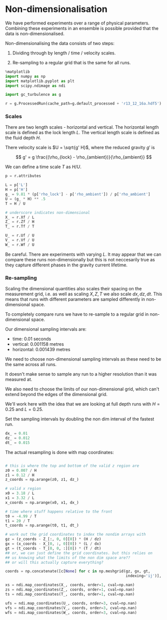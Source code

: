 Non-dimensionalisation
======================

We have performed experiments over a range of physical parameters.
Combining these experiments in an ensemble is possible provided that
the data is non-dimensionalised.

Non-dimensionalising the data consists of two steps:

1. Dividing through by length / time / velocity scales.

2. Re-sampling to a regular grid that is the same for all runs.

```python
%matplotlib
import numpy as np
import matplotlib.pyplot as plt
import scipy.ndimage as ndi

import gc_turbulence as g

r = g.ProcessedRun(cache_path=g.default_processed + 'r13_12_16a.hdf5')
```


### Scales

There are two length scales - horizontal and vertical. The
horizontal length scale is defined as the lock length $L$. The
vertical length scale is defined as the fluid depth $H$.

There velocity scale is $U = \sqrt{g' H}$, where the reduced gravity
$g'$ is

$$
g' = g \frac{(\rho_{lock} - \rho_{ambient})}{\rho_{ambient}}
$$

We can define a time scale $T$ as $H / U$.

```python
p = r.attributes

L = p['L']
H = p['H']
g_ = 9.81 * (p['rho_lock'] - p['rho_ambient']) / p['rho_ambient']
U = (g_ * H) ** .5
T = H / U

# underscore indicates non-dimensional
X_ = r.Xf / L
Z_ = r.Zf / H
T_ = r.Tf / T

U_ = r.Uf / U
V_ = r.Vf / U
W_ = r.Wf / U
```

Be careful. There are experiments with varying $L$. It may appear
that we can compare these runs non-dimensionally but this is not
neccesarily true as they capture different phases in the gravity
current lifetime.

### Re-sampling

Scaling the dimensional quantities also scales their spacing on the
measurement grid, i.e. as well as scaling $X, Z, T$ we also scale
$dx, dz, dt$. This means that runs with different parameters are
sampled differently in non-dimensional space.

To completely compare runs we have to re-sample to a regular grid in
non-dimensional space. 

Our dimensional sampling intervals are: 

- time: 0.01 seconds
- vertical: 0.001158 metres
- horizontal: 0.001439 metres

We need to choose non-dimensional sampling intervals as these need
to be the same across all runs.

It doesn't make sense to sample any run to a higher resolution than
it was measured at.

We also need to choose the limits of our non-dimensional grid, which
can't extend beyond the edges of the dimensional grid.

We'll work here with the idea that we are looking at full depth runs
with $H=0.25$ and $L=0.25$.

Set the sampling intervals by doubling the non dim interval of the
fastest run.

```python
dx_ = 0.01
dz_ = 0.012
dt_ = 0.015
```

The actual resampling is done with map coordinates:

```python

# this is where the top and bottom of the valid z region are
z0 = 0.007 / H
z1 = 0.12 / H
z_coords = np.arange(z0, z1, dz_)

# valid x region
x0 = 3.18 / L
x1 = 3.32 / L
x_coords = np.arange(x0, x1, dx_)

# time where stuff happens relative to the front
t0 = -4.99 / T
t1 = 20 / T
t_coords = np.arange(t0, t1, dt_)

# work out the grid coordinates to index the nondim arrays with
gz = (z_coords - Z_[:, 0, 0][0]) * (H / dz)
gx = (x_coords - X_[0, :, 0][0]) * (L / dx)
gt = (t_coords - T_[0, 0, :][0]) * (T / dt)
## or, we can just define the grid coordinates. but this relies on
## us knowing what the limits of the non dim space are??
## or will this actually capture everything?

coords = np.concatenate([c[None] for c in np.meshgrid(gz, gx, gt,
                                                      indexing='ij')], axis=0)

xs = ndi.map_coordinates(X_, coords, order=1, cval=np.nan)
zs = ndi.map_coordinates(Z_, coords, order=1, cval=np.nan)
ts = ndi.map_coordinates(T_, coords, order=1, cval=np.nan)

ufs = ndi.map_coordinates(U_, coords, order=3, cval=np.nan)
vfs = ndi.map_coordinates(V_, coords, order=3, cval=np.nan)
wfs = ndi.map_coordinates(W_, coords, order=3, cval=np.nan)

```

